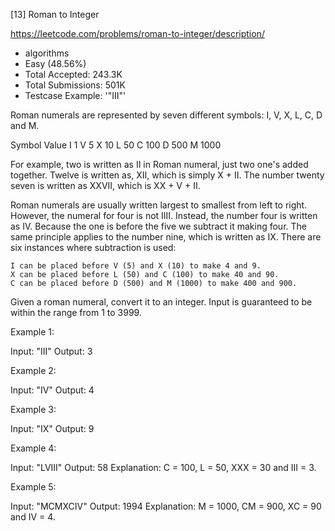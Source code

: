[13] Roman to Integer  

https://leetcode.com/problems/roman-to-integer/description/

* algorithms
* Easy (48.56%)
* Total Accepted:    243.3K
* Total Submissions: 501K
* Testcase Example:  '"III"'

Roman numerals are represented by seven different symbols: I, V, X, L, C, D and M.


Symbol       Value
I             1
V             5
X             10
L             50
C             100
D             500
M             1000

For example, two is written as II in Roman numeral, just two one's added together. Twelve is written as, XII, which is simply X + II. The number twenty seven is written as XXVII, which is XX + V + II.

Roman numerals are usually written largest to smallest from left to right. However, the numeral for four is not IIII. Instead, the number four is written as IV. Because the one is before the five we subtract it making four. The same principle applies to the number nine, which is written as IX. There are six instances where subtraction is used:


	I can be placed before V (5) and X (10) to make 4 and 9. 
	X can be placed before L (50) and C (100) to make 40 and 90. 
	C can be placed before D (500) and M (1000) to make 400 and 900.


Given a roman numeral, convert it to an integer. Input is guaranteed to be within the range from 1 to 3999.

Example 1:


Input: "III"
Output: 3

Example 2:


Input: "IV"
Output: 4

Example 3:


Input: "IX"
Output: 9

Example 4:


Input: "LVIII"
Output: 58
Explanation: C = 100, L = 50, XXX = 30 and III = 3.


Example 5:


Input: "MCMXCIV"
Output: 1994
Explanation: M = 1000, CM = 900, XC = 90 and IV = 4.

